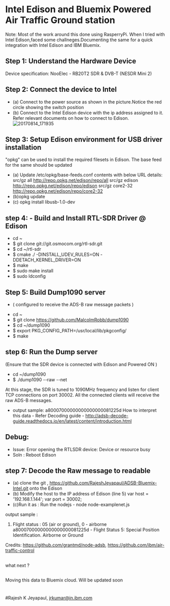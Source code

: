 ##
Intel Edison and Bluemix Powered Air Traffic Ground station
===========================================================
Note: Most of the work around this done using RasperryPi. When I tried with Intel Edison,faced some challneges.Documenting
the same for a quick integration with Intel Edison and IBM Bluemix.
> ##
Step 1: **Understand the Hardware Device**
-----------------------------------------

Device specification: NooElec - RB20T2 SDR & DVB-T (NESDR Mini 2)

Step 2: **Connect the device to Intel**
---------------------------------------
* (a) Connect to the power source as shown in the picture.Notice the red circle showing the switch position
* (b) Connect to the Intel Edison device with the ip address assigned to it. Refer relevant documents on how to connect to Edison.
![20170814_171935](https://user-images.githubusercontent.com/7920214/29274115-496b350a-8124-11e7-9e6b-f418c646ebb0.jpg)

Step 3: Setup Edison environment for USB driver installation
------------------------------------------------------------

"opkg" can be used to install the required filesets in Edison. The base feed for the same should be updated
* (a) Update /etc/opkg/base-feeds.conf contents with below URL details:
src/gz all http://repo.opkg.net/edison/repo/all
src/gz edison http://repo.opkg.net/edison/repo/edison
src/gz core2-32 http://repo.opkg.net/edison/repo/core2-32
* (b)opkg update
* (c) opkg install libusb-1.0-dev

step 4: - Build and Install RTL-SDR Driver @ Edison
---------------------------------------------------

* cd ~
* $ git clone git://git.osmocom.org/rtl-sdr.git
* $ cd ~/rtl-sdr
* $ cmake ./ -DINSTALL_UDEV_RULES=ON -DDETACH_KERNEL_DRIVER=ON
* $ make
* $ sudo make install
* $ sudo ldconfig

Step 5: Build Dump1090 server 
-----------------------------
+ ( configured to receive the ADS-B raw message packets )
* cd ~
* $ git clone https://github.com/MalcolmRobb/dump1090
* $ cd ~/dump1090
* $ export PKG_CONFIG_PATH=/usr/local/lib/pkgconfig/
* $ make
 
step 6: Run the Dump server 
---------------------------
(Ensure that the SDR device is connected with Edison and  Powered ON )
* cd ~/dump1090
* $ ./dump1090 --raw --net

At this stage, the SDR is tuned to 1090MHz frequency and listen for client TCP connections on port 30002.
All the connected clients will receive the raw ADS-B messages.

+ output sample: a80007000000000000000081225d
How to interpret this data - Refer Decoding guide - http://adsb-decode-guide.readthedocs.io/en/latest/content/introduction.html


Debug:
------
* Issue: Error opening the RTLSDR device: Device or resource busy
* Soln : Reboot Edison


step 7: Decode the Raw message to readable
------------------------------------------
* (a) clone the git , https://github.com/RajeshJeyapaul/ADSB-Bluemix-Intel.git onto the Edison 
* (b) Modify the host to the IP address of Edison (line 5)
var host = '192.168.1.144';
var port = 30002;
* (c)Run it as : Run the nodejs - node node-examplenet.js

output sample : 
1. Flight status : 05 (air or ground), 0 - airborne
a80007000000000000000081225d - Flight Status 5: Special Position Identification. Airborne or Ground

Credits: https://github.com/grantmd/node-adsb, 
https://github.com/ibm/air-traffic-control
##
what next ?
##
Moving this data to Bluemix cloud. Will be updated soon
#
#Rajesh K Jeyapaul, jrkumar@in.ibm.com
